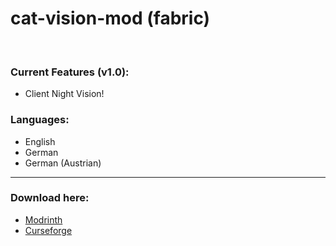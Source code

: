 # cat-vision-mod (fabric)


<br>

### Current Features (v1.0):
- Client Night Vision!

### Languages:
- English
- German
- German (Austrian)

<hr>

### Download here:
- [Modrinth](https://modrinth.com/mod/catvision)
- [Curseforge](https://curseforge.com/minecraft/mc-mods/catvision)
